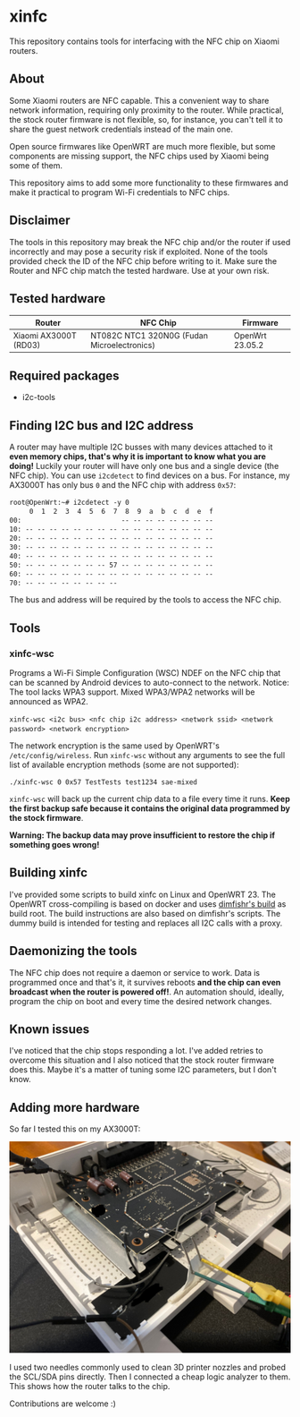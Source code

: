 # xinfc

This repository contains tools for interfacing with the NFC chip on
Xiaomi routers.

## About

Some Xiaomi routers are NFC capable. This a convenient way to share network information, requiring only proximity to the router. While practical, the stock router firmware is not flexible, so, for instance, you can't tell it to share the guest network credentials instead of the main one.

Open source firmwares like OpenWRT are much more flexible, but some components are missing support, the NFC chips used by Xiaomi being some of them.

This repository aims to add some more functionality to these firmwares and make it practical to program Wi-Fi credentials to NFC chips.

## Disclaimer

The tools in this repository may break the NFC chip and/or the router if used incorrectly and may pose a security risk if exploited. None of the tools provided check the ID of the NFC chip before writing to it. Make sure the Router and NFC chip match the tested hardware. Use at your own risk.

## Tested hardware

| Router | NFC Chip | Firmware
|--------|----------|---------|
| Xiaomi AX3000T (RD03) | NT082C NTC1 320N0G (Fudan Microelectronics) | OpenWrt 23.05.2

## Required packages

- i2c-tools

## Finding I2C bus and I2C address

A router may have multiple I2C busses with many devices attached to it **even memory chips, that's why it is important to know what you are doing!** Luckily your router will have only one bus and a single device (the NFC chip). You can use `i2cdetect` to find devices on a bus. For instance, my AX3000T has only bus `0` and the NFC chip with address `0x57`:

```
root@OpenWrt:~# i2cdetect -y 0
     0  1  2  3  4  5  6  7  8  9  a  b  c  d  e  f
00:                         -- -- -- -- -- -- -- --
10: -- -- -- -- -- -- -- -- -- -- -- -- -- -- -- --
20: -- -- -- -- -- -- -- -- -- -- -- -- -- -- -- --
30: -- -- -- -- -- -- -- -- -- -- -- -- -- -- -- --
40: -- -- -- -- -- -- -- -- -- -- -- -- -- -- -- --
50: -- -- -- -- -- -- -- 57 -- -- -- -- -- -- -- --
60: -- -- -- -- -- -- -- -- -- -- -- -- -- -- -- --
70: -- -- -- -- -- -- -- --
```

The bus and address will be required by the tools to access the NFC chip.

## Tools

### xinfc-wsc

Programs a Wi-Fi Simple Configuration (WSC) NDEF on the NFC chip that can be scanned by Android devices to auto-connect to the network. Notice: The tool lacks WPA3 support. Mixed WPA3/WPA2 networks will be announced as WPA2.

`xinfc-wsc <i2c bus> <nfc chip i2c address> <network ssid> <network password> <network encryption>`

The network encryption is the same used by OpenWRT's `/etc/config/wireless`. Run `xinfc-wsc` without any arguments to see the full list of available encryption methods (some are not supported):

```
./xinfc-wsc 0 0x57 TestTests test1234 sae-mixed
```

`xinfc-wsc` will back up the current chip data to a file every time it runs. **Keep the first backup safe because it contains the original data programmed by the stock firmware**.

**Warning: The backup data may prove insufficient to restore the chip if something goes wrong!**

## Building xinfc

I've provided some scripts to build xinfc on Linux and OpenWRT 23. The OpenWRT cross-compiling is based on docker and uses [dimfishr's build](https://github.com/dimfishr/openwrt) as build root. The build instructions are also based on dimfishr's scripts. The dummy build is intended for testing and replaces all I2C calls with a proxy.

## Daemonizing the tools

The NFC chip does not require a daemon or service to work. Data is programmed once and that's it, it survives reboots **and the chip can even broadcast when the router is powered off!**. An automation should, ideally, program the chip on boot and every time the desired network changes.

## Known issues

I've noticed that the chip stops responding a lot. I've added retries to overcome this situation and I also noticed that the stock router firmware does this. Maybe it's a matter of tuning some I2C parameters, but I don't know.

## Adding more hardware

So far I tested this on my AX3000T:

![AX3000T setup](img/setup.jpg)

I used two needles commonly used to clean 3D printer nozzles and probed the SCL/SDA pins directly. Then I connected a cheap logic analyzer to them. This shows how the router talks to the chip.

Contributions are welcome :)